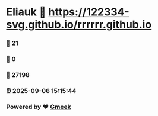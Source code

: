 # Eliauk :link: https://122334-svg.github.io/rrrrrr.github.io 
### :page_facing_up: [21](https://122334-svg.github.io/rrrrrr.github.io/tag.html) 
### :speech_balloon: 0 
### :hibiscus: 27198 
### :alarm_clock: 2025-09-06 15:15:44 
### Powered by :heart: [Gmeek](https://github.com/Meekdai/Gmeek)
